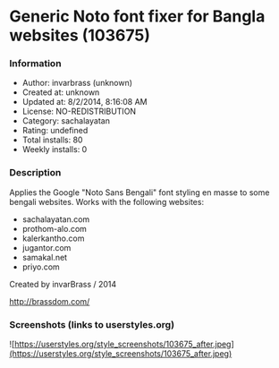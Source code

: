# Generic Noto font fixer for Bangla websites (103675)

### Information
- Author: invarbrass (unknown)
- Created at: unknown
- Updated at: 8/2/2014, 8:16:08 AM
- License: NO-REDISTRIBUTION
- Category: sachalayatan
- Rating: undefined
- Total installs: 80
- Weekly installs: 0


### Description
Applies the Google "Noto Sans Bengali" font styling en masse to some bengali websites.
Works with the following websites:
<ul>
  <li>sachalayatan.com</li>
  <li>prothom-alo.com</li>
  <li>kalerkantho.com</li>
  <li>jugantor.com</li>
  <li>samakal.net</li>
  <li>priyo.com</li>
</ul>
Created by invarBrass / 2014

http://brassdom.com/


### Screenshots (links to userstyles.org)
![https://userstyles.org/style_screenshots/103675_after.jpeg](https://userstyles.org/style_screenshots/103675_after.jpeg)


